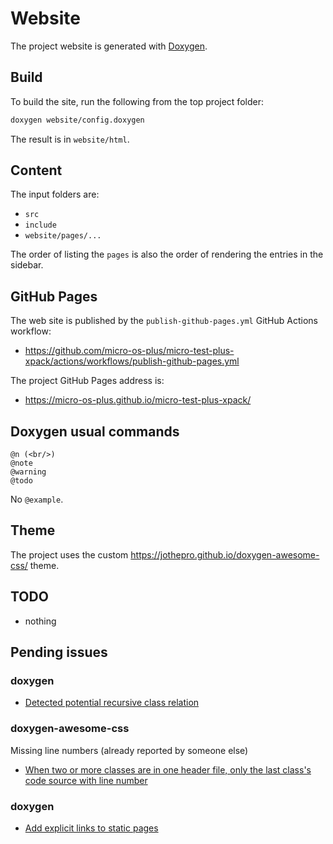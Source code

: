 # Website

The project website is generated with [Doxygen](https://www.doxygen.nl).

## Build

To build the site, run the following from the top project folder:

```sh
doxygen website/config.doxygen
```

The result is in `website/html`.

## Content

The input folders are:

- `src`
- `include`
- `website/pages/...`

The order of listing the `pages` is also the order of rendering the
entries in the sidebar.

## GitHub Pages

The web site is published by the `publish-github-pages.yml` GitHub Actions workflow:

- <https://github.com/micro-os-plus/micro-test-plus-xpack/actions/workflows/publish-github-pages.yml>

The project GitHub Pages address is:

- <https://micro-os-plus.github.io/micro-test-plus-xpack/>

## Doxygen usual commands

```
@n (<br/>)
@note
@warning
@todo
```

No `@example`.

## Theme

The project uses the custom <https://jothepro.github.io/doxygen-awesome-css/> theme.

## TODO

- nothing

## Pending issues

### doxygen

- [Detected potential recursive class relation](https://github.com/doxygen/doxygen/issues/9915)

### doxygen-awesome-css

Missing line numbers (already reported by someone else)

- [When two or more classes are in one header file, only the last class's code source with line number](https://github.com/jothepro/doxygen-awesome-css/issues/128)

### doxygen

- [Add explicit links to static pages](https://github.com/doxygen/doxygen/issues/10447)
